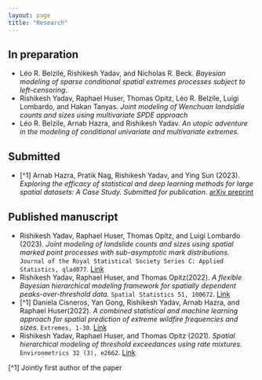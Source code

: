 ```yaml
--- 
layout: page
title: "Research"
---
```


## In preparation
- Léo R. Belzile, Rishikesh Yadav, and Nicholas R. Beck. *Bayesian modeling of sparse conditional spatial extremes processes subject to left-censoring*.
- Rishikesh Yadav, Raphael Huser, Thomas Opitz, Léo R. Belzile, Luigi Lombardo, and Hakan Tanyas. *Joint modeling of Wenchuan landsldie counts and sizes using multivariate SPDE approach*
- Léo R. Belzile, Arnab Hazra, and Rishikesh Yadav. *An utopic adventure in the modeling of conditional univariate and multivariate extremes*.


## Submitted 
- [^1] Arnab Hazra, Pratik Nag, Rishikesh Yadav, and Ying Sun (2023). *Exploring the efficacy of statistical and deep learning methods for large spatial datasets: A Case Study. Submitted for publication*. [arXiv preprint](https://arxiv.org/abs/2308.05812)

## Published manuscript
 - Rishikesh Yadav, Raphael Huser, Thomas Opitz, and Luigi Lombardo (2023). *Joint modeling of landslide counts and sizes using spatial marked point processes with sub-asymptotic mark distributions.* `Journal of the Royal Statistical Society Series C: Applied Statistics, qlad077`. [Link](https://doi.org/10.1093/jrsssc/qlad077)
- Rishikesh Yadav, Raphael Huser, and Thomas Opitz(2022). *A flexible Bayesian hierarchical modeling framework for spatially dependent peaks-over-threshold data.* `Spatial Statistics 51, 100672`. [Link](https://www.sciencedirect.com/science/article/pii/S2211675322000446)
- [^1] Daniela Cisneros, Yan Gong, Rishikesh Yadav, Arnab Hazra, and Raphael Huser(2022). *A combined statistical and machine learning approach for spatial prediction of extreme wildfire frequencies and sizes*. `Extremes, 1-30`. [Link](https://link.springer.com/article/10.1007/s10687-022-00460-8)
- Rishikesh Yadav, Raphael Huser, and Thomas Opitz (2021). *Spatial hierarchical modeling of threshold exceedances using rate mixtures*. 
`Environmetrics 32 (3), e2662`. [Link](https://onlinelibrary.wiley.com/doi/full/10.1002/env.2662)


[^1] Jointly first author of the paper 

